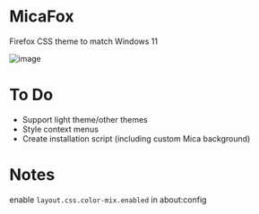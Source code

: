 # MicaFox
Firefox CSS theme to match Windows 11

![image](https://user-images.githubusercontent.com/33189136/153510744-52faefda-cd11-44b0-b7b9-3d4c273a01cc.png)

# To Do
- Support light theme/other themes
- Style context menus
- Create installation script (including custom Mica background)

# Notes
enable `layout.css.color-mix.enabled` in about:config
